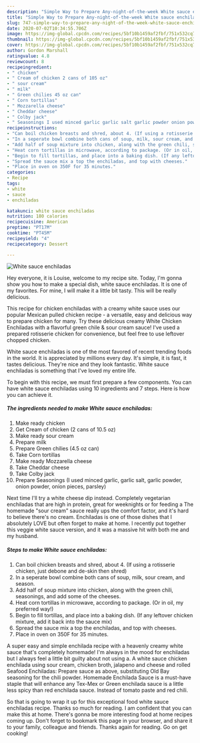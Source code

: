 ```yaml
---
description: "Simple Way to Prepare Any-night-of-the-week White sauce enchiladas"
title: "Simple Way to Prepare Any-night-of-the-week White sauce enchiladas"
slug: 747-simple-way-to-prepare-any-night-of-the-week-white-sauce-enchiladas
date: 2020-07-02T10:34:55.706Z
image: https://img-global.cpcdn.com/recipes/5bf10b1459af2fbf/751x532cq70/white-sauce-enchiladas-recipe-main-photo.jpg
thumbnail: https://img-global.cpcdn.com/recipes/5bf10b1459af2fbf/751x532cq70/white-sauce-enchiladas-recipe-main-photo.jpg
cover: https://img-global.cpcdn.com/recipes/5bf10b1459af2fbf/751x532cq70/white-sauce-enchiladas-recipe-main-photo.jpg
author: Gordon Marshall
ratingvalue: 4.8
reviewcount: 8
recipeingredient:
- " chicken"
- " Cream of chicken 2 cans of 105 oz"
- " sour cream"
- " milk"
- " Green chilies 45 oz can"
- " Corn tortillas"
- " Mozzarella cheese"
- " Cheddar cheese"
- " Colby jack"
- " Seasonings I used minced garlic garlic salt garlic powder onion powder onion pieces parsley"
recipeinstructions:
- "Can boil chicken breasts and shred, about 4. (If using a rotisserie chicken, just debone and de-skin then shred)"
- "In a seperate bowl combine both cans of soup, milk, sour cream, and season."
- "Add half of soup mixture into chicken, along with the green chili, seasonings, and add some of the cheeses."
- "Heat corn tortillas in microwave, according to package. (Or in oil, my preferred way!)"
- "Begin to fill tortillas, and place into a baking dish. (If any leftover chicken mixture, add it back into the sauce mix)"
- "Spread the sauce mix a top the enchiladas, and top with cheeses."
- "Place in oven on 350F for 35 minutes."
categories:
- Recipe
tags:
- white
- sauce
- enchiladas

katakunci: white sauce enchiladas 
nutrition: 180 calories
recipecuisine: American
preptime: "PT17M"
cooktime: "PT45M"
recipeyield: "4"
recipecategory: Dessert

---
```



![White sauce enchiladas](https://img-global.cpcdn.com/recipes/5bf10b1459af2fbf/751x532cq70/white-sauce-enchiladas-recipe-main-photo.jpg)

Hey everyone, it is Louise, welcome to my recipe site. Today, I'm gonna show you how to make a special dish, white sauce enchiladas. It is one of my favorites. For mine, I will make it a little bit tasty. This will be really delicious.

This recipe for chicken enchiladas with a creamy white sauce uses our popular Mexican pulled chicken recipe - a versatile, easy and delicious way to prepare chicken for many. Try these delicious creamy White Chicken Enchiladas with a flavorful green chile &amp; sour cream sauce! I&#39;ve used a prepared rotisserie chicken for convenience, but feel free to use leftover chopped chicken.

White sauce enchiladas is one of the most favored of recent trending foods in the world. It is appreciated by millions every day. It's simple, it is fast, it tastes delicious. They're nice and they look fantastic. White sauce enchiladas is something that I've loved my entire life.


To begin with this recipe, we must first prepare a few components. You can have white sauce enchiladas using 10 ingredients and 7 steps. Here is how you can achieve it.

<!--inarticleads1-->

##### The ingredients needed to make White sauce enchiladas:

1. Make ready  chicken
1. Get  Cream of chicken (2 cans of 10.5 oz)
1. Make ready  sour cream
1. Prepare  milk
1. Prepare  Green chilies (4.5 oz can)
1. Take  Corn tortillas
1. Make ready  Mozzarella cheese
1. Take  Cheddar cheese
1. Take  Colby jack
1. Prepare  Seasonings (I used minced garlic, garlic salt, garlic powder, onion powder, onion pieces, parsley)


Next time I&#39;ll try a white cheese dip instead. Completely vegetarian enchiladas that are high in protein, great for weeknights or for feeding a The homemade &#34;sour cream&#34; sauce really ups the comfort factor, and it&#39;s hard to believe there&#39;s no cream. Enchiladas is one of those dishes that I absolutely LOVE but often forget to make at home. I recently put together this veggie white sauce version, and it was a massive hit with both me and my husband. 

<!--inarticleads2-->

##### Steps to make White sauce enchiladas:

1. Can boil chicken breasts and shred, about 4. (If using a rotisserie chicken, just debone and de-skin then shred)
1. In a seperate bowl combine both cans of soup, milk, sour cream, and season.
1. Add half of soup mixture into chicken, along with the green chili, seasonings, and add some of the cheeses.
1. Heat corn tortillas in microwave, according to package. (Or in oil, my preferred way!)
1. Begin to fill tortillas, and place into a baking dish. (If any leftover chicken mixture, add it back into the sauce mix)
1. Spread the sauce mix a top the enchiladas, and top with cheeses.
1. Place in oven on 350F for 35 minutes.


A super easy and simple enchilada recipe with a heavenly creamy white sauce that&#39;s completely homemade! I&#39;m always in the mood for enchiladas but I always feel a little bit guilty about not using a. A white sauce chicken enchilada using sour cream, chicken broth, jalapeno and cheese and rolled Seafood Enchiladas: Prepare sauce as above, substituting Old Bay seasoning for the chili powder. Homemade Enchilada Sauce is a must-have staple that will enhance any Tex-Mex or Green enchilada sauce is a little less spicy than red enchilada sauce. Instead of tomato paste and red chili. 

So that is going to wrap it up for this exceptional food white sauce enchiladas recipe. Thanks so much for reading. I am confident that you can make this at home. There's gonna be more interesting food at home recipes coming up. Don't forget to bookmark this page in your browser, and share it to your family, colleague and friends. Thanks again for reading. Go on get cooking!
